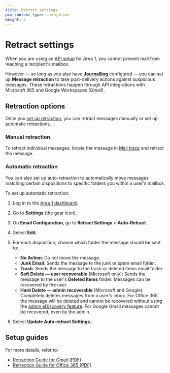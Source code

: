 ```yaml
---
title: Retract settings
pcx_content_type: navigation
weight: 5
---
```


# Retract settings

When you are using an [API setup](/email-security/deployment/api/) for Area 1, you cannot prevent mail from reaching a recipient's mailbox.

However — so long as you also have [**Journalling**](/email-security/deployment/api/setup/#journalling-setup) configured — you can set up **Message retraction** to take post-delivery actions against suspicious messages. These retractions happen through API integrations with Microsoft 365 and Google Workspaces (Gmail).

## Retraction options

Once you [set up retraction](#setup-guides), you can retract messages manually or set up automatic retractions.

### Manual retraction

To retract individual messages, locate the message in [Mail trace](/email-security/reporting/mailtrace/) and retract the message.

### Automatic retraction

You can also set up auto-retraction to automatically move messages matching certain dispositions to specific folders you within a user's mailbox.

To set up automatic retraction:

1. Log in to the [Area 1 dashboard](https://horizon.area1security.com/).
2. Go to **Settings** (the gear icon).
3. On **Email Configuration**, go to **Retract Settings** > **Auto-Retract**.
4. Select **Edit**. 
5. For each disposition, choose which folder the message should be sent to:

    - **No Action**: Do not move the message.
    - **Junk Email**: Sends the message to the junk or spam email folder.
    - **Trash**: Sends the message to the trash or deleted items email folder.
    - **Soft Delete — user recoverable** (Microsoft only): Sends the message to the user's **Deleted Items** folder. Messages can be recovered by the user.
    - **Hard Delete — admin recoverable** (Microsoft and Google): Completely deletes messages from a user's inbox. For Office 365, the message will be deleted and cannot be recovered without using the [admin eDiscovery feature](https://docs.microsoft.com/en-us/microsoft-365/compliance/ediscovery?view=o365-worldwide&viewFallbackFrom=o365-worl). For Google Gmail messages cannot be recovered, even by the admin.

6. Select **Update Auto-retract Settings**.

## Setup guides

For more details, refer to:

- [Retraction Guide for Gmail (PDF)](/email-security/static/Gmail-Message-Retraction.pdf)
- [Retraction Guide for Office 365 (PDF)](/email-security/static/O365-Message-Retraction.pdf)